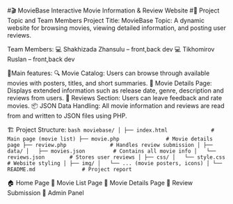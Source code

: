 #🎬 MovieBase 
Interactive Movie Information & Review Website
#📘 Project Topic and Team Members
Project Title: MovieBase
Topic: A dynamic website for browsing movies, viewing detailed information, and posting user reviews.

Team Members:
💻 Shakhizada Zhansulu – front,back dev
💻 Tikhomirov Ruslan – front,back dev

🧩Main features:
    🔍 Movie Catalog: Users can browse through available movies with posters, titles, and short summaries.
    📖 Movie Details Page: Displays extended information such as release date, genre, description and reviews from users.
    💬 Reviews Section: Users can leave feedback and rate movies.
    📦 JSON Data Handling: All movie information and reviews are read from and written to JSON files using PHP.

🏗️ Project Structure:
    ```bash
    moviebase/
    │
    ├── index.html              # Main page (movie list)
    ├── movie.php               # Movie details page
    ├── review.php              # Handles review submission
    │
    ├── data/
    │   ├── movies.json         # Contains all movie info
    │   └── reviews.json        # Stores user reviews
    │
    ├── css/
    │   └── style.css           # Website styling
    │
    ├── img/
    │   └── ... (movie posters, icons)
    │
    └── README.md               # Project report
    ```

🏠 Home Page
🎥 Movie List Page
🎥 Movie Details Page
💬 Review Submission
🔳 Admin Panel
